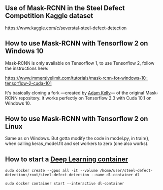 ## Use of Mask-RCNN in the Steel Defect Competition Kaggle dataset

https://www.kaggle.com/c/severstal-steel-defect-detection



## How to use Mask-RCNN with Tensorflow 2 on Windows 10
Mask-RCNN is only available on Tensorflow 1, to use Tensorflow 2, follow the instructions here:

https://www.immersivelimit.com/tutorials/mask-rcnn-for-windows-10-tensorflow-2-cuda-101

It's basically cloning a fork —created by [Adam Kelly](https://github.com/akTwelve)— of the original Mask-RCNN repository. It works perfectly on Tensorflow 2.3 with Cuda 10.1 on Windows 10.


## How to use Mask-RCNN with Tensorflow 2 on Linux
Same as on Windows. But gotta modify the code in model.py, in train(), when calling keras_model.fit and set workers to zero (one also works). 


## How to start a [Deep Learning container](https://github.com/ManuelZ/Deep-Learning-Docker)

    sudo docker create --gpus all -it --volume /home/user/steel-defect-detection:/root/steel-defect-detection --name dl-container dl

    sudo docker container start --interactive dl-container


